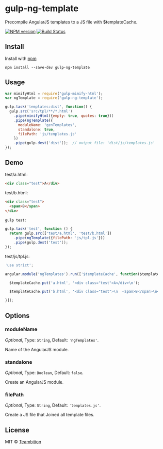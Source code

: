 gulp-ng-template
====
Precompile AngularJS templates to a JS file with $templateCache.

[![NPM version][npm-image]][npm-url]
[![Build Status][travis-image]][travis-url]

## Install

Install with [npm](https://npmjs.org/package/gulp-ng-template)

```
npm install --save-dev gulp-ng-template
```

## Usage

```js
var minifyHtml = require('gulp-minify-html');
var ngTemplate = require('gulp-ng-template');

gulp.task('templates:dist', function() {
  gulp.src('src/tpl/**/*.html')
    .pipe(minifyHtml({empty: true, quotes: true}))
    .pipe(ngTemplate({
      moduleName: 'genTemplates',
      standalone: true,
      filePath: 'js/templates.js'
    })
    .pipe(gulp.dest('dist'));  // output file: 'dist/js/templates.js'
});
```

## Demo

test/a.html:

```html
<div class="test">A</div>
```

test/b.html:

```html
<div class="test">
  <span>B</span>
</div>
```

`gulp test`:

```js
gulp.task('test', function () {
  return gulp.src(['test/a.html', 'test/b.html'])
    .pipe(ngTemplate({filePath: 'js/tpl.js'}))
    .pipe(gulp.dest('test'));
});
```

test/js/tpl.js:

```js
'use strict';

angular.module('ngTemplates').run(['$templateCache', function($templateCache) {

  $templateCache.put('a.html', '<div class="test">A</div>\n');

  $templateCache.put('b.html', '<div class="test">\n  <span>B</span>\n</div>\n');

}]);
```


## Options

### moduleName

*Optional*, Type: `String`, Default: `'ngTemplates'`.

Name of the AngularJS module.

### standalone

*Optional*, Type: `Boolean`, Default: `false`.

Create an AngularJS module.

### filePath

*Optional*, Type: `String`, Default: `'templates.js'`.

Create a JS file that Joined all template files.


## License

MIT © [Teambition](http://teambition.com)

[npm-url]: https://npmjs.org/package/gulp-ng-template
[npm-image]: http://img.shields.io/npm/v/gulp-ng-template.svg

[travis-url]: https://travis-ci.org/teambition/gulp-ng-template
[travis-image]: http://img.shields.io/travis/teambition/gulp-ng-template.svg
